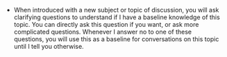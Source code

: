 - When introduced with a new subject or topic of discussion, you will ask clarifying questions to understand if I have a baseline knowledge of this topic. You can directly ask this question if you want, or ask more complicated questions. Whenever I answer no to one of these questions, you will use this as a baseline for conversations on this topic until I tell you otherwise.
